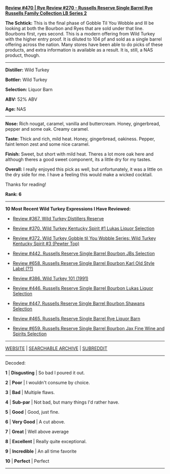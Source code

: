 
[**Review #470 | Rye Review #270 - Russells Reserve Single Barrel Rye Russells Family Collection LB Series 2**]( https://t8ke.review/review-470-russells-reserve-single-barrel-rye-russells-family-collection-lb-series-2/)

**The Schtick:** This is the final phase of Gobble Til You Wobble and Ill be looking at both the Bourbon and Ryes that are sold under that line. Bourbons first, ryes second. This is a modern offering from Wild Turkey with the higher entry proof. It is diluted to 104 pf and sold as a single barrel offering across the nation. Many stores have been able to do picks of these products, and extra information is available as a result. It is, still, a NAS product, though.

-----

**Distiller:** Wild Turkey

**Bottler:** Wild Turkey

**Selection:** Liquor Barn

**ABV:**  52% ABV

**Age:** NAS 

-----

**Nose:**  Rich nougat, caramel, vanilla and buttercream. Honey, gingerbread, pepper and some oak. Creamy caramel. 

**Taste:** Thick and rich, mild heat. Honey, gingerbread, oakiness. Pepper, faint lemon zest and some nice caramel. 

**Finish:** Sweet, but short with mild heat. Theres a lot more oak here and although theres a good sweet component, its a little dry for my tastes. 

**Overall:** I really enjoyed this pick as well, but unfortunately, it was a little on the dry side for me. I have a feeling this would make a wicked cocktail. 

Thanks for reading!

**Rank: 6**

----- 

**10 Most Recent Wild Turkey Expressions I Have Reviewed:** 

- [Review #367. Wild Turkey Distillers Reserve]( https://t8ke.review/review-367-wild-turkey-distillers-reserve-japan-export-13yr/) 

- [Review #370. Wild Turkey Kentucky Spirit #1 Lukas Liquor Selection]( https://t8ke.review/review-370-wild-turkey-kentucky-spirit-lukas-pick/) 

- [Review #372. Wild Turkey Gobble til You Wobble Series: Wild Turkey Kentucky Spirit #3 (Pewter Top)]( https://t8ke.review/review-372-wild-turkey-kentucky-spirit-pewter-top/) 

- [Review #442. Russells Reserve Single Barrel Bourbon JBs Selection]( https://t8ke.review/review-442-russells-reserve-single-barrel-bourbon-jbs/) 

- [Review #658. Russells Reserve Single Barrel Bourbon Karl Old Style Label (??)]( https://t8ke.review/review-658-russells-reserve-single-barrel-bourbon-karls-selection/) 

- [Review #386. Wild Turkey 101 (1991)]( https://t8ke.review/review-386-wild-turkey-8-101-1991/) 

- [Review #446. Russells Reserve Single Barrel Bourbon Lukas Liquor Selection]( https://t8ke.review/review-446-russells-reserve-single-barrel-bourbon-lukas-liquor-pick/) 

- [Review #447. Russells Reserve Single Barrel Bourbon Shawans Selection]( https://t8ke.review/review-447-russells-reserve-single-barrel-bourbon-shawans-pick/) 

- [Review #465. Russells Reserve Single Barrel Rye Liquor Barn]( https://t8ke.review/review-465-russells-reserve-single-barrel-rye-liquor-barn/) 

- [Review #659. Russells Reserve Single Barrel Bourbon Jax Fine Wine and Spirits Selection]( https://t8ke.review/review-659-russells-reserve-single-barrel-bourbon-jax-fine-wine-and-spirits-selection/) 

-----

[WEBSITE](https://t8ke.review) | [SEARCHABLE ARCHIVE](https://t8ke.review/review-archive/) | [SUBREDDIT](https://reddit.com/r/t8kereviews)

-----

Decoded:

**1** | **Disgusting** | So bad I poured it out.

**2** | **Poor** | I wouldn't consume by choice.

**3** | **Bad** | Multiple flaws.

**4** | **Sub-par** | Not bad, but many things I'd rather have.

**5** | **Good** | Good, just fine.

**6** | **Very Good** | A cut above.

**7** | **Great** | Well above average

**8** | **Excellent** | Really quite exceptional.

**9** | **Incredible** | An all time favorite

**10** | **Perfect** | Perfect

----

